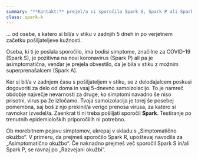 ```yaml
---
summary: "**Kontakt:** prejel/a si sporočilo Spark S, Spark P ali Spark A ..."
class: spark-k
---
```

... od osebe, s katero si bil/a v stiku v zadnjih 5 dneh in po verjetnem začetku pošiljateljeve kužnosti.

Oseba, ki ti je poslala sporočilo, ima bodisi simptome, značilne za COVID-19 (Spark S), je pozitivna na novi
koronavirus (Spark P) ali pa je asimptomatična, vendar je prejela obvestilo, da je bila v stiku z možnim
superprenašalcem (Spark A).

Ker si bil/a v zadnjem času s pošiljateljem v stiku, se z delodajalcem poskusi dogovoriti za delo od doma in vsaj
5-dnevno samoizolacijo. To je namreč obdobje največje nevarnosti za druge, ko simptomi navadno še niso prisotni,
virus pa že izločamo. Tvoja samoizolacija je torej še posebej pomembna, saj boš z njo prekinil/a verigo prenosa
virusa, za katero si ravnokar izvedel/a. Zaenkrat ti ni treba pošiljati sporočil **Spark**. Testiranje po
trenutnih epidemioloških priporočilih ni potrebno.

Ob morebitnem pojavu simptomov, ukrepaj v skladu s „Simptomatično okužbo“. V primeru, da prejmeš sporočilo Spark
R, upoštevaj navodila za „Asimptomatično okužbo“. Če naknadno prejmeš več sporočil Spark S in/ali Spark P, se
ravnaj po „Razvejani okužbi“.